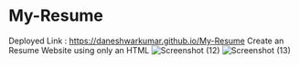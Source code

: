 # My-Resume
Deployed Link : https://daneshwarkumar.github.io/My-Resume
Create an Resume Website using only an HTML
![Screenshot (12)](https://github.com/DaneshwarKumar/My-Resume/assets/120198268/fac1843e-b1e6-49eb-b406-fec4e9f76566)
![Screenshot (13)](https://github.com/DaneshwarKumar/My-Resume/assets/120198268/c3239d98-ea34-4957-9cbb-c7e617181729)
